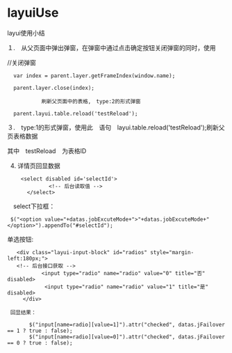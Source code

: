 # layuiUse
layui使用小结

１.　从父页面中弹出弹窗，在弹窗中通过点击确定按钮关闭弹窗的同时，使用

 //关闭弹窗
 
      var index = parent.layer.getFrameIndex(window.name);
      
      parent.layer.close(index);
      
               刷新父页面中的表格,　type:2的形式弹窗
	       
      parent.layui.table.reload('testReload');
      

 ３.　type:1的形式弹窗，使用此　语句　layui.table.reload('testReload');刷新父页表格数据
 
 其中　testReload　为表格ID
 
 4. 详情页回显数据
 
         <select disabled id='selectId'>
                  <!-- 后台读取值 -->
           </select>
 
 　select下拉框： 
  
     $("<option value="+datas.jobExcuteMode+">"+datas.jobExcuteMode+"</option>").appendTo("#selectId");
  
  单选按钮: 
  
       <div class="layui-input-block" id="radios" style="margin-left:180px;">
       <!-- 后台接口获取 -->
               <input type="radio" name="radio" value="0" title="否" disabled>
                <input type="radio" name="radio" value="1" title="是" disabled>
         </div>
	 
	 回显结果：
	 
           $("input[name=radio][value=1]").attr("checked", datas.jFailover == 1 ? true : false);
           $("input[name=radio][value=0]").attr("checked", datas.jFailover == 0 ? true : false);
		
